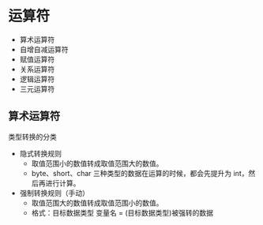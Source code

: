 # 运算符

+ 算术运算符
+ 自增自减运算符
+ 赋值运算符
+ 关系运算符
+ 逻辑运算符
+ 三元运算符

## 算术运算符

类型转换的分类
+ 隐式转换规则
    - 取值范围小的数值转成取值范围大的数值。
    - byte、short、char 三种类型的数据在运算的时候，都会先提升为 int，然后再进行计算。
+ 强制转换规则（手动）
    - 取值范围大的数值转成取值范围小的数值。
    - 格式：目标数据类型 变量名 = (目标数据类型)被强转的数据
